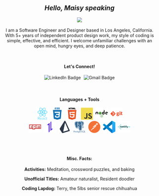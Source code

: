 <div id="header" align="center">

  ## *Hello, Maisy speaking* 

  <img src="https://i.giphy.com/media/v1.Y2lkPTc5MGI3NjExazE5OW15c3FkeG0wY2E2amhxdHk3cWc5YTl5Ym8xb3Z2cXBxand5biZlcD12MV9pbnRlcm5hbF9naWZfYnlfaWQmY3Q9cw/kje0rsDyVEMEzQLPol/giphy.gif" width="100"/><br />

  I am a Software Engineer and Designer based in Los Angeles, California. With 5+ years of independent product design work, my style of coding is simple, effective, and efficient. I welcome unfamiliar challenges with an open mind, hungry eyes, and deep patience.
</div><br />

<div id="connect" align="center">  

  #### Let's Connect! 
  
   <div id="badges" style="display: inline-flex; gap: 10px;">
      <a href="https://www.linkedin.com/in/maisy-capps" style="text-decoration: none; border: none">
        <img src="https://img.shields.io/badge/LinkedIn-blue?logo=linkedin&logoColor=white" title="LinkedIn Badge" **alt="LinkedIn Badge"/></a>
     <a href="mailto:maisycapps@gmail.com" style="text-decoration: none; border: none">
       <img src="https://img.shields.io/badge/Gmail-white?logo=gmail&logoColor=red" title="Gmail Badge" **alt="Gmail Badge"/></a>
   </div> 
 
</div>


<div id="languages" align="center"><br /><br />
  
  #### Languages + Tools 

  <div id="icons">
    <img src="https://github.com/devicons/devicon/blob/master/icons/react/react-original-wordmark.svg" title="React" alt="React" width="40" height="40"/>&nbsp;
    <img src="https://github.com/devicons/devicon/blob/master/icons/css3/css3-plain-wordmark.svg"  title="CSS3" alt="CSS" width="40" height="40"/>&nbsp;
    <img src="https://github.com/devicons/devicon/blob/master/icons/html5/html5-original-wordmark.svg" title="HTML5" alt="HTML" width="40" height="40"/>&nbsp;
    <img src="https://github.com/devicons/devicon/blob/master/icons/javascript/javascript-original.svg" title="JavaScript" alt="JavaScript" width="40" height="40"/>&nbsp;
    <img src="https://github.com/devicons/devicon/blob/master/icons/nodejs/nodejs-original-wordmark.svg" title="NodeJS" alt="NodeJS" width="40" height="40"/>&nbsp;
    <img src="https://github.com/devicons/devicon/blob/master/icons/git/git-plain-wordmark.svg" title="Git" **alt="Git" width="40" height="40"/><br/>
    <img src="https://github.com/devicons/devicon/blob/master/icons/npm/npm-original-wordmark.svg" title="Npm" **alt="Npm" width="40" height="40"/>&nbsp;
    <img src="https://github.com/devicons/devicon/blob/master/icons/axios/axios-plain.svg" title="Axios" **alt="Axios" width="40" height="40"/>&nbsp;
    <img src="https://github.com/devicons/devicon/blob/master/icons/prisma/prisma-original.svg" title="Prisma" **alt="Prisma" width="40" height="40"/>&nbsp;
    <img src="https://github.com/devicons/devicon/blob/master/icons/postgresql/postgresql-plain-wordmark.svg" title="Postgresql" **alt="Postgresql" width="40" height="40"/>&nbsp;
    <img src="https://github.com/devicons/devicon/blob/master/icons/postman/postman-original.svg" title="Postman" **alt="Postman" width="40" height="40"/>&nbsp;
    <img src="https://github.com/devicons/devicon/blob/master/icons/vscode/vscode-original.svg" title="Vscode" **alt="Vscode" width="40" height="40"/>&nbsp;
    <img src="https://github.com/devicons/devicon/blob/master/icons/netlify/netlify-original-wordmark.svg" title="Netlify" **alt="Netlify" width="40" height="40"/>
  </div>  
</div><br /><br /><br />

<div id="extras" align="center"> 
  
  #### Misc. Facts:
  
  **Activities:**    Meditation, crossword puzzles, and baking

  **Unofficial Titles:**    Amateur naturalist, Resident doodler

  **Coding Lapdog:**   Terry, the 5lbs senior rescue chihuahua

</div>


